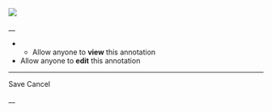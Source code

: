 ![](https://bat.bing.com/action/0?ti=56018282&Ver=2&mid=3664f95d-910b-4775-af71-550e65a67051&sid=201ffde0635411ee902411d77b750559&vid=20202bf0635411ee9ac03f2e618b0b9f&vids=0&msclkid=N&pi=0&lg=en-US&sw=800&sh=600&sc=24&nwd=1&tl=Shortform%20%7C%20Book&p=https%3A%2F%2Fwww.shortform.com%2Fapp%2Fbook%2Fa-random-walk-down-wall-street%2Fchapter-9&r=&lt=304&evt=pageLoad&sv=1&rn=404601)

__

  *   * Allow anyone to **view** this annotation
  * Allow anyone to **edit** this annotation



* * *

Save Cancel

__



